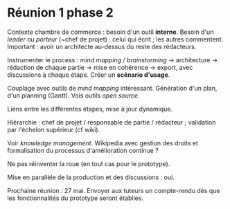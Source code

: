 # Réunion 1 phase 2

Contexte chambre de commerce : besoin d'un outil **interne**. Besoin d'un *leader* ou *porteur* (~chef de projet) : celui qui écrit ; les autres commentent. Important : avoir un architecte au-dessus du reste des rédacteurs.

Instrumenter le process : *mind mapping / brainstorming* -> architecture -> rédaction de chaque partie -> mise en cohérence -> export, avec discussions à chaque étape. Créer un **scénario d'usage**.

Couplage avec outils de *mind mapping* intéressant. Génération d'un plan, d'un planning (Gantt). Vois outils *open source*.

Liens entre les différentes étapes, mise à jour dynamique.

Hiérarchie : chef de projet / responsable de partie / rédacteur ; validation par l'échelon supérieur (cf wiki).

Voir *knowledge management*. Wikipedia avec gestion des droits et formalisation du processus d'amélioration continue ?

Ne pas réinventer la roue (en tout cas pour le prototype).

Mise en parallèle de la production et des discussions : oui.

Prochaine réunion : 27 mai. Envoyer aux tuteurs un compte-rendu dès que les fonctionnalités du prototype seront établies.

